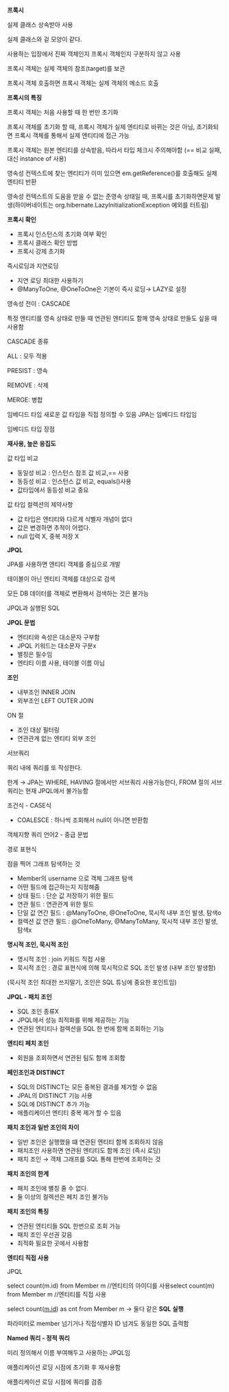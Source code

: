 **프록시**

실제 클래스 상속받아 사용

실제 클래스와 겉 모양이 같다.

사용하는 입장에서 진짜 객체인지 프록시 객체인지 구분하지 않고 사용

프록시 객체는 실제 객체의 참조(target)를 보관

프록시 객체 호출하면 프록시 객체는 실제 객체의 메소드 호출

**프록시의 특징**

프록시 객체는 처음 사용할 때 한 번만 초기화

프록시 객체를 초기화 할 때, 프록시 객체가 실제 엔티티로 바뀌는 것은 아님, 초기화되면 프록시 객체를 통해서 실제 엔티티에 접근 가능

프록시 객체는 원본 엔티티를 상속받음, 따라서 타입 체크시 주의해야함 (== 비교 실패, 대신 instance of 사용)

영속성 컨텍스트에 찾는 엔티티가 이미 있으면 em.getReference()를 호출해도 실제 엔티티 반환

영속성 컨텍스트의 도움을 받을 수 없는 준영속 상태일 때, 프록시를 초기화하면문제 발생(하이버네이트는 org.hibernate.LazyInitializationException 예외를 터트림)

**프록시 확인**

- 프록시 인스턴스의 초기화 여부 확인
- 프록시 클래스 확인 방법
- 프록시 강제 초기화

즉시로딩과 지연로딩

- 지연 로딩 최대한 사용하기
- @ManyToOne, @OneToOne은 기본이 즉시 로딩→ LAZY로 설정

영속성 전이 : CASCADE

특정 엔티티를 영속 상태로 만들 때 연관된 엔티티도 함께 영속 상태로 만들도 싶을 때 사용함

CASCADE 종류

ALL : 모두 적용

PRESIST : 영속

REMOVE : 삭제

MERGE: 병합

임베디드 타입 새로운 값 타입을 직접 정의할 수 있음 JPA는 임베디드 타입임

임베디드 타입 장점

**재사용, 높은 응집도**

값 타입 비교

- 동일성 비교 : 인스턴스 참조 값 비교,== 사용
- 동등성 비교 : 인스턴스 값 비교, equals()사용
- 값타입에서 동등성 비교 중요

값 타입 컬렉션의 제약사항

- 값 타입은 엔티티와 다르게 식별자 개념이 없다
- 값은 변경하면 추적이 어렵다.
- null 입력 X, 중복 저장 X

**JPQL**

JPA를 사용하면 엔티티 객체를 중심으로 개발

테이블이 아닌 엔티티 객체를 대상으로 검색

모든 DB 데이터를 객체로 변환해서 검색하는 것은 불가능

JPQL과 실행된 SQL

**JPQL 문법**

- 엔티티와 속성은 대소문자 구부함
- JPQL 키워드는 대소문자 구분x
- 별칭은 필수임
- 엔티티 이름 사용, 테이블 이름 아님

**조인**

- 내부조인 INNER JOIN
- 외부조인 LEFT OUTER JOIN

ON 절

- 조인 대상 필터링
- 연관관계 없는 엔티티 외부 조인

서브쿼리

쿼리 내에 쿼리를 또 작성한다.

한계 → JPA는 WHERE, HAVING 절에서만 서브쿼리 사용가능한다, FROM 절의 서브쿼리는 현재 JPQL에서 불가능함

조건식 - CASE식

- COALESCE : 하나씩 조회해서 null이 아니면 반환함

객체지향 쿼리 언어2 - 중급 문법

경로 표현식

점을 찍어 그래프 탐색하는 것

- Member의 username 으로 객체 그래프 탐색
- 어떤 필드에 접근하는지 지정해줌
- 상태 필드 : 단순 값 저장하기 위한 필드
- 연관 필드 : 연관관계 위한 필드
- 단일 값 연간 필드 : @ManyToOne, @OneToOne, 묵시적 내부 조인 발생, 탐색o
- 컬렉션 값 연관 필드 : @OneToMany, @ManyToMany, 묵시적 내부 조인 발생, 탐색x

**명시적 조인, 묵시적 조인**

- 명시적 조인 : join 키워드 직접 사용
- 묵시적 조인 : 경로 표현식에 의해 묵시적으로 SQL 조인 발생 (내부 조인 발생함)

(묵시적 조인 최대한 쓰지말기, 조인은 SQL 튜닝에 중요한 포인트임)

**JPQL - 패치 조인**

- SQL 조인 종류X
- JPQL에서 성능 최적화를 위해 제공하는 기능
- 연관된 엔티티나 컬렉션을 SQL 한 번에 함께 조회하는 기능

**엔티티 페치 조인**

- 회원을 조회하면서 연관된 팀도 함께 조회함

**페인조인과 DISTINCT**

- SQL의 DISTINCT는 모든 중복된 결과를 제거할 수 없음
- JPAL의 DISTINCT 기능 사용
- SQL에 DISTINCT 추가 가능
- 애플리케이션 엔티티 중복 제거 할 수 있음

**패치 조인과 일반 조인의 차이**

- 일반 조인은 실행했을 떄 연관된 엔티티 함께 조회하지 않음
- 패치조인 사용하면 연관된 엔티티도 함께 조인 (즉시 로딩)
- 패치 조인 → 객체 그래프를 SQL 통해 한번에 조회하는 것

**패치 조인의 한계**

- 패치 조인에 별칭 줄 수 없다.
- 둘 이상의 컬렉션은 페치 조인 불가능

**패치 조인의 특징**

- 연관된 엔티티들 SQL 한번으로 조회 가능
- 패치 조인 우선권 갖음
- 최적화 필요한 곳에서 사용함

**엔티티 직접 사용**

JPQL

select count(m.id) from Member m //엔티티의 아이디를 사용select count(m) from Member m //엔티티를 직접 사용

select count([m.id](http://m.id/)) as cnt from Member m → 둘다 같은 **SQL 실행**

파라미터로 member 넘기거나 직접식별자 ID 넘겨도 동일한 SQL 출력함

**Named 쿼리 - 정적 쿼리**

미리 정의해서 이름 부여해두고 사용하는 JPQL임

애플리케이션 로딩 시점에 초기화 후 재사용함

애플리케이션 로딩 시점에 쿼리를 검증
